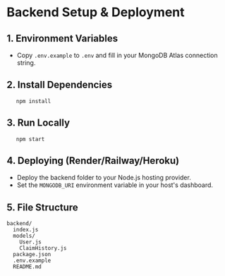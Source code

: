 # Backend Setup & Deployment

## 1. Environment Variables
- Copy `.env.example` to `.env` and fill in your MongoDB Atlas connection string.

## 2. Install Dependencies
```
   npm install
   ```

## 3. Run Locally
```
   npm start
   ```

## 4. Deploying (Render/Railway/Heroku)
- Deploy the backend folder to your Node.js hosting provider.
- Set the `MONGODB_URI` environment variable in your host's dashboard.

## 5. File Structure
```
backend/
  index.js
  models/
    User.js
    ClaimHistory.js
  package.json
  .env.example
  README.md
``` 